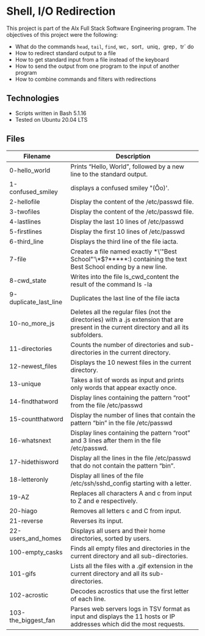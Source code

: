 # Shell, I/O Redirection
This project is part of the Alx Full Stack Software Engineering program. The objectives of this project were the following: 

- What do the commands `head`, `tail`, `find`, 	wc`, `sort`, `uniq`, `grep`, `tr` do
- How to redirect standard output to a file
- How to get standard input from a file instead of the keyboard
- How to send the output from one program to the input of another program
- How to combine commands and filters with redirections

## Technologies
- Scripts written in Bash 5.1.16
- Tested on Ubuntu 20.04 LTS

## Files
| Filename | Description |
| --- | --- |
| 0-hello_world  | Prints “Hello, World”, followed by a new line to the standard output.|
| 1-confused_smiley | displays a confused smiley "(Ôo)'. |
| 2-hellofile | Display the content of the /etc/passwd file. |
| 3-twofiles | Display the content of the /etc/passwd file. |
| 4-lastlines | Display the last 10 lines of /etc/passwd |
| 5-firstlines | Display the first 10 lines of /etc/passwd |
| 6-third_line | Displays the third line of the file iacta. |
| 7-file | Creates a file named exactly \*\\'"Best School"\'\\*$\?\*\*\*\*\*:) containing the text Best School ending by a new line. |
| 8-cwd_state | Writes into the file ls_cwd_content the result of the command ls -la |
| 9-duplicate_last_line | Duplicates the last line of the file iacta |
| 10-no_more_js | Deletes all the regular files (not the directories) with a .js extension that are present in the current directory and all its subfolders. |
| 11-directories | Counts the number of directories and sub-directories in the current directory. |
| 12-newest_files | Displays the 10 newest files in the current directory. |
| 13-unique | Takes a list of words as input and prints only words that appear exactly once. |
| 14-findthatword | Display lines containing the pattern “root” from the file /etc/passwd |
| 15-countthatword | Display the number of lines that contain the pattern “bin” in the file /etc/passwd |
| 16-whatsnext | Display lines containing the pattern “root” and 3 lines after them in the file /etc/passwd. |
| 17-hidethisword | Display all the lines in the file /etc/passwd that do not contain the pattern “bin”. |
| 18-letteronly | Display all lines of the file /etc/ssh/sshd_config starting with a letter. |
| 19-AZ | Replaces all characters A and c from input to Z and e respectively. |
| 20-hiago | Removes all letters c and C from input. |
| 21-reverse | Reverses its input. |
| 22-users_and_homes | Displays all users and their home directories, sorted by users. |
| 100-empty_casks | Finds all empty files and directories in the current directory and all sub-directories. |
| 101-gifs | Lists all the files with a .gif extension in the current directory and all its sub-directories. |
| 102-acrostic | Decodes acrostics that use the first letter of each line. |
|103-the_biggest_fan | Parses web servers logs in TSV format as input and displays the 11 hosts or IP addresses which did the most requests. |
